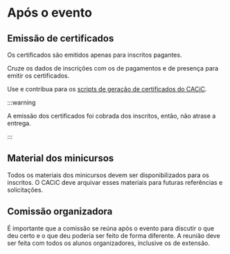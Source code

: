 # Após o evento

## Emissão de certificados

Os certificados são emitidos apenas para inscritos pagantes.

Cruze os dados de inscrições com os de pagamentos e de presença para emitir os certificados.

Use e contribua para os [scripts de geração de certificados do CACiC](https://github.com/cacic-fct/certificate-generator).

:::warning

A emissão dos certificados foi cobrada dos inscritos, então, não atrase a entrega.

:::

## Material dos minicursos

Todos os materiais dos minicursos devem ser disponibilizados para os inscritos. O CACiC deve arquivar esses materiais para futuras referências e solicitações.

## Comissão organizadora

É importante que a comissão se reúna após o evento para discutir o que deu certo e o que deu poderia ser feito de forma diferente. A reunião deve ser feita com todos os alunos organizadores, inclusive os de extensão.
